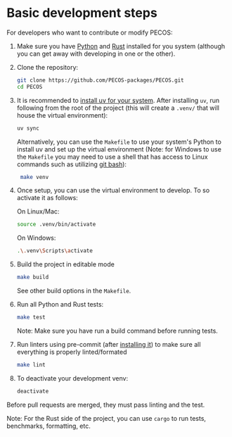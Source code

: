 # Basic development steps

For developers who want to contribute or modify PECOS:

1. Make sure you have [Python](https://www.python.org/downloads/) and [Rust](https://www.rust-lang.org/tools/install) installed for you system (although you can get away with developing in one or the other).

2. Clone the repository:
   ```sh
   git clone https://github.com/PECOS-packages/PECOS.git
   cd PECOS
   ```

3. It is recommended to [install uv for your system](https://docs.astral.sh/uv/getting-started/installation/). 
   After installing `uv`, run following from the root of the project (this will create a `.venv/` that will house the virtual environment):

   ```sh
   uv sync
   ```

   Alternatively, you can use the `Makefile` to use your system's Python to install uv and set up the virtual environment (Note: for Windows to use the `Makefile` you may need to use a shell that has access to Linux commands such as utilizing [git bash](https://gitforwindows.org/)):
   ```sh
    make venv
   ```
   
4. Once setup, you can use the virtual environment to develop. To so activate it as follows:

    On Linux/Mac:
    ```sh
    source .venv/bin/activate
    ```

    On Windows:
    ```sh
    .\.venv\Scripts\activate
    ```

5. Build the project in editable mode
    ```sh
   make build
   ```
   See other build options in the `Makefile`.

6. Run all Python and Rust tests:
   ```sh
   make test
   ```
   Note: Make sure you have run a build command before running tests.

7. Run linters using pre-commit (after [installing it](https://pre-commit.com/)) to make sure all everything is properly linted/formated
   ```sh
   make lint
   ```

8. To deactivate your development venv:
    ```sh
    deactivate
    ```

Before pull requests are merged, they must pass linting and the test.

Note: For the Rust side of the project, you can use `cargo` to run tests, benchmarks, formatting, etc.
